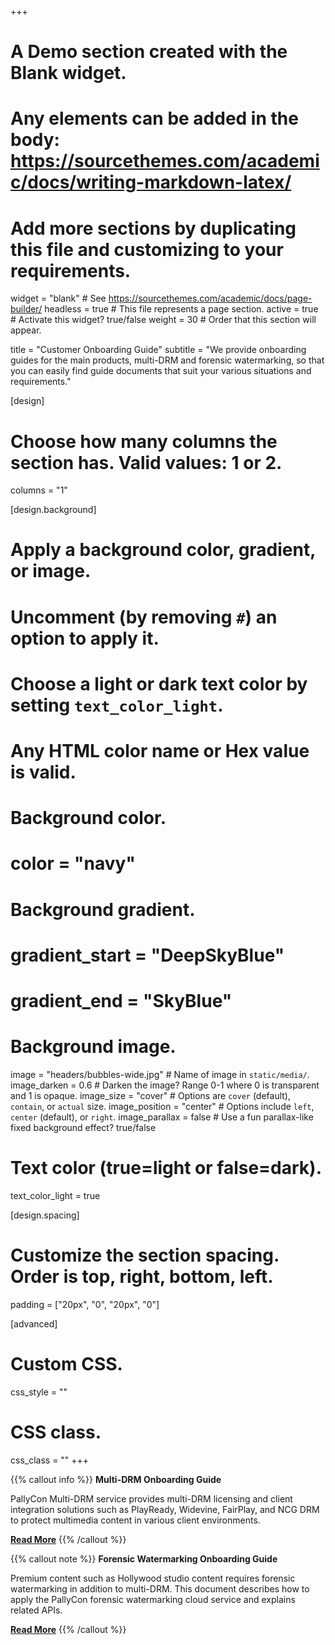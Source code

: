 +++
# A Demo section created with the Blank widget.
# Any elements can be added in the body: https://sourcethemes.com/academic/docs/writing-markdown-latex/
# Add more sections by duplicating this file and customizing to your requirements.

widget = "blank"  # See https://sourcethemes.com/academic/docs/page-builder/
headless = true  # This file represents a page section.
active = true  # Activate this widget? true/false
weight = 30  # Order that this section will appear.

title = "Customer Onboarding Guide"
subtitle = "We provide onboarding guides for the main products, multi-DRM and forensic watermarking, so that you can easily find guide documents that suit your various situations and requirements."

[design]
  # Choose how many columns the section has. Valid values: 1 or 2.
  columns = "1"

[design.background]
  # Apply a background color, gradient, or image.
  #   Uncomment (by removing `#`) an option to apply it.
  #   Choose a light or dark text color by setting `text_color_light`.
  #   Any HTML color name or Hex value is valid.

  # Background color.
  # color = "navy"
  
  # Background gradient.
  # gradient_start = "DeepSkyBlue"
  # gradient_end = "SkyBlue"
  
  # Background image.
  image = "headers/bubbles-wide.jpg"  # Name of image in `static/media/`.
  image_darken = 0.6  # Darken the image? Range 0-1 where 0 is transparent and 1 is opaque.
  image_size = "cover"  #  Options are `cover` (default), `contain`, or `actual` size.
  image_position = "center"  # Options include `left`, `center` (default), or `right`.
  image_parallax = false  # Use a fun parallax-like fixed background effect? true/false

  # Text color (true=light or false=dark).
  text_color_light = true

[design.spacing]
  # Customize the section spacing. Order is top, right, bottom, left.
  padding = ["20px", "0", "20px", "0"]

[advanced]
 # Custom CSS. 
 css_style = ""
 
 # CSS class.
 css_class = ""
+++

{{% callout info %}}
**Multi-DRM Onboarding Guide**

PallyCon Multi-DRM service provides multi-DRM licensing and client integration solutions such as PlayReady, Widevine, FairPlay, and NCG DRM to protect multimedia content in various client environments.

[**Read More**](/en/multidrm/getting-started/multidrm-onboarding)
{{% /callout %}}

{{% callout note %}}
**Forensic Watermarking Onboarding Guide**

Premium content such as Hollywood studio content requires forensic watermarking in addition to multi-DRM. This document describes how to apply the PallyCon forensic watermarking cloud service and explains related APIs.

[**Read More**](/en/forensic-watermarking/)
{{% /callout %}}
